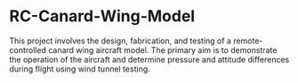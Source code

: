 # RC-Canard-Wing-Model
This project involves the design, fabrication, and testing of a remote-controlled canard wing aircraft model. The primary aim is to demonstrate the operation of the aircraft and determine pressure and attitude differences during flight using wind tunnel testing.
